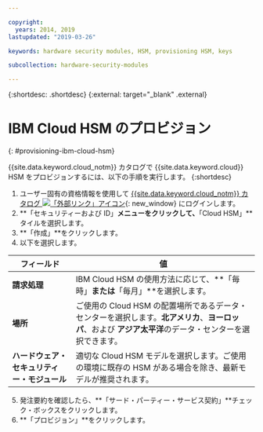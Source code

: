 ```yaml
---

copyright:
  years: 2014, 2019
lastupdated: "2019-03-26"

keywords: hardware security modules, HSM, provisioning HSM, keys

subcollection: hardware-security-modules

---
```


{:shortdesc: .shortdesc}
{:external: target="_blank" .external}

# IBM Cloud HSM のプロビジョン
{: #provisioning-ibm-cloud-hsm}

{{site.data.keyword.cloud_notm}} カタログで {{site.data.keyword.cloud}} HSM をプロビジョンするには、以下の手順を実行します。
{:shortdesc}

1. ユーザー固有の資格情報を使用して [{{site.data.keyword.cloud_notm}} カタログ ![「外部リンク」アイコン](../icons/launch-glyph.svg "「外部リンク」アイコン")](https://cloud.ibm.com/catalog){: new_window} にログインします。
2. **「セキュリティーおよび ID」**メニューをクリックして、**「Cloud HSM」**タイルを選択します。
3. **「作成」**をクリックします。
4. 以下を選択します。

| フィールド | 値 |
| --- | --- |
| **請求処理** | IBM Cloud HSM の使用方法に応じて、**「毎時」**または**「毎月」**を選択します。|
| **場所** |ご使用の Cloud HSM の配置場所であるデータ・センターを選択します。**北アメリカ**、**ヨーロッパ**、および **アジア太平洋**のデータ・センターを選択できます。|
| **ハードウェア・セキュリティー・モジュール** | 適切な Cloud HSM モデルを選択します。ご使用の環境に既存の HSM がある場合を除き、最新モデルが推奨されます。|

5. 発注要約を確認したら、**「サード・パーティー・サービス契約」**チェック・ボックスをクリックします。
6. **「プロビジョン」**をクリックします。
